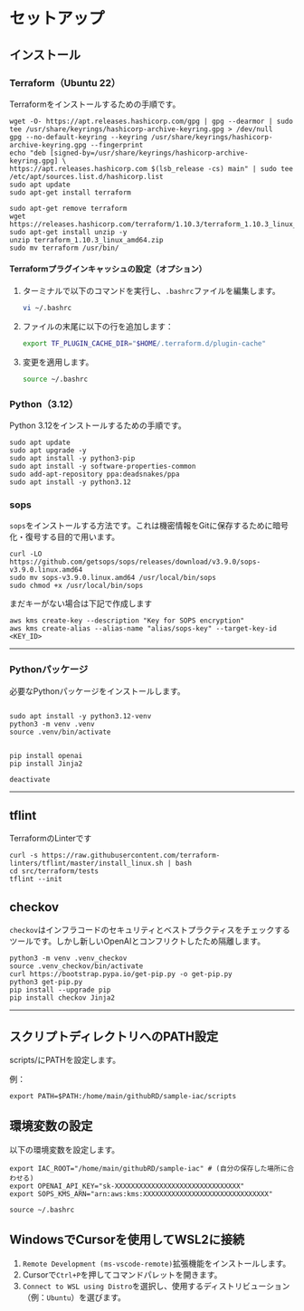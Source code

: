 # セットアップ

## インストール

### Terraform（Ubuntu 22）

Terraformをインストールするための手順です。
```
wget -O- https://apt.releases.hashicorp.com/gpg | gpg --dearmor | sudo tee /usr/share/keyrings/hashicorp-archive-keyring.gpg > /dev/null
gpg --no-default-keyring --keyring /usr/share/keyrings/hashicorp-archive-keyring.gpg --fingerprint
echo "deb [signed-by=/usr/share/keyrings/hashicorp-archive-keyring.gpg] \
https://apt.releases.hashicorp.com $(lsb_release -cs) main" | sudo tee /etc/apt/sources.list.d/hashicorp.list
sudo apt update
sudo apt-get install terraform
```

```
sudo apt-get remove terraform
wget https://releases.hashicorp.com/terraform/1.10.3/terraform_1.10.3_linux_amd64.zip
sudo apt-get install unzip -y
unzip terraform_1.10.3_linux_amd64.zip
sudo mv terraform /usr/bin/
```

#### Terraformプラグインキャッシュの設定（オプション）

1. ターミナルで以下のコマンドを実行し、`.bashrc`ファイルを編集します。  

   ```bash
   vi ~/.bashrc
   ```
2. ファイルの末尾に以下の行を追加します：  
   ```bash
   export TF_PLUGIN_CACHE_DIR="$HOME/.terraform.d/plugin-cache"
   ```
3. 変更を適用します。

   ```bash
   source ~/.bashrc
   ```
   
### Python（3.12）

Python 3.12をインストールするための手順です。

```
sudo apt update
sudo apt upgrade -y
sudo apt install -y python3-pip
sudo apt install -y software-properties-common
sudo add-apt-repository ppa:deadsnakes/ppa
sudo apt install -y python3.12
```

### sops

`sops`をインストールする方法です。これは機密情報をGitに保存するために暗号化・復号する目的で用います。

```
curl -LO https://github.com/getsops/sops/releases/download/v3.9.0/sops-v3.9.0.linux.amd64
sudo mv sops-v3.9.0.linux.amd64 /usr/local/bin/sops
sudo chmod +x /usr/local/bin/sops
```

まだキーがない場合は下記で作成します

```
aws kms create-key --description "Key for SOPS encryption"
aws kms create-alias --alias-name "alias/sops-key" --target-key-id <KEY_ID>
```


---

### Pythonパッケージ

必要なPythonパッケージをインストールします。

```

sudo apt install -y python3.12-venv
python3 -m venv .venv
source .venv/bin/activate


pip install openai
pip install Jinja2

deactivate
```

---

## tflint

TerraformのLinterです

```
curl -s https://raw.githubusercontent.com/terraform-linters/tflint/master/install_linux.sh | bash
cd src/terraform/tests
tflint --init
```

## checkov

`checkov`はインフラコードのセキュリティとベストプラクティスをチェックするツールです。しかし新しいOpenAIとコンフリクトしたため隔離します。

```
python3 -m venv .venv_checkov
source .venv_checkov/bin/activate
curl https://bootstrap.pypa.io/get-pip.py -o get-pip.py
python3 get-pip.py
pip install --upgrade pip
pip install checkov Jinja2
```

---

## スクリプトディレクトリへのPATH設定

scripts/にPATHを設定します。

例：
```
export PATH=$PATH:/home/main/githubRD/sample-iac/scripts
```

## 環境変数の設定

以下の環境変数を設定します。

```
export IAC_ROOT="/home/main/githubRD/sample-iac" # (自分の保存した場所に合わせる)
export OPENAI_API_KEY="sk-XXXXXXXXXXXXXXXXXXXXXXXXXXXXXXX"
export SOPS_KMS_ARN="arn:aws:kms:XXXXXXXXXXXXXXXXXXXXXXXXXXXXXXX"
```

```
source ~/.bashrc
```

## WindowsでCursorを使用してWSL2に接続

1. `Remote Development (ms-vscode-remote)`拡張機能をインストールします。  
2. Cursorで`Ctrl+P`を押してコマンドパレットを開きます。  
3. `Connect to WSL using Distro`を選択し、使用するディストリビューション（例：`Ubuntu`）を選びます。  


